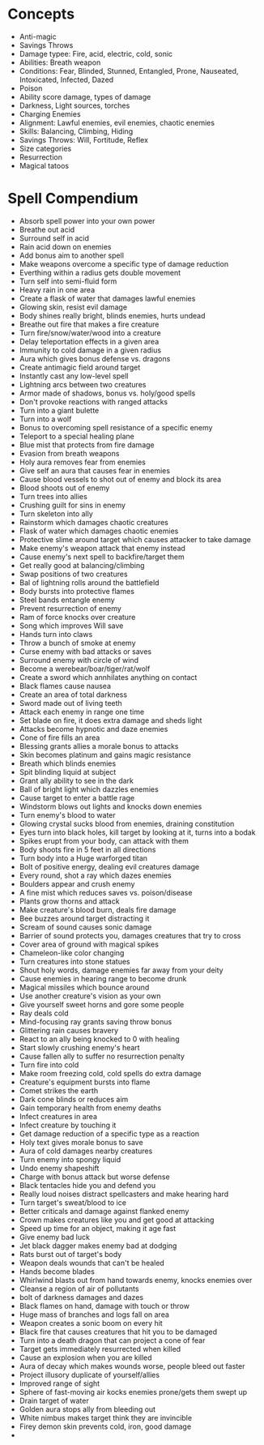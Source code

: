 # Concepts
- Anti-magic
- Savings Throws
- Damage typee: Fire, acid, electric, cold, sonic
- Abilities: Breath weapon
- Conditions: Fear, Blinded, Stunned, Entangled, Prone, Nauseated, Intoxicated, Infected, Dazed
- Poison
- Ability score damage, types of damage
- Darkness, Light sources, torches
- Charging Enemies
- Alignment: Lawful enemies, evil enemies, chaotic enemies
- Skills: Balancing, Climbing, Hiding
- Savings Throws: Will, Fortitude, Reflex
- Size categories
- Resurrection
- Magical tatoos

# Spell Compendium
- Absorb spell power into your own power
- Breathe out acid
- Surround self in acid
- Rain acid down on enemies
- Add bonus aim to another spell
- Make weapons overcome a specific type of damage reduction
- Everthing within a radius gets double movement
- Turn self into semi-fluid form
- Heavy rain in one area
- Create a flask of water that damages lawful enemies
- Glowing skin, resist evil damage
- Body shines really bright, blinds enemies, hurts undead
- Breathe out fire that makes a fire creature
- Turn fire/snow/water/wood into a creature
- Delay teleportation effects in a given area
- Immunity to cold damage in a given radius
- Aura which gives bonus defense vs. dragons
- Create antimagic field around target
- Instantly cast any low-level spell
- Lightning arcs between two creatures
- Armor made of shadows, bonus vs. holy/good spells
- Don't provoke reactions with ranged attacks
- Turn into a giant bulette
- Turn into a wolf
- Bonus to overcoming spell resistance of a specific enemy
- Teleport to a special healing plane
- Blue mist that protects from fire damage
- Evasion from breath weapons
- Holy aura removes fear from enemies
- Give self an aura that causes fear in enemies
- Cause blood vessels to shot out of enemy and block its area
- Blood shoots out of enemy
- Turn trees into allies
- Crushing guilt for sins in enemy
- Turn skeleton into ally
- Rainstorm which damages chaotic creatures
- Flask of water which damages chaotic enemies
- Protective slime around target which causes attacker to take damage
- Make enemy's weapon attack that enemy instead
- Cause enemy's next spell to backfire/target them
- Get really good at balancing/climbing
- Swap positions of two creatures
- Bal of lightning rolls around the battlefield
- Body bursts into protective flames
- Steel bands entangle enemy
- Prevent resurrection of enemy
- Ram of force knocks over creature
- Song which improves Will save
- Hands turn into claws
- Throw a bunch of smoke at enemy
- Curse enemy with bad attacks or saves
- Surround enemy with circle of wind
- Become a werebear/boar/tiger/rat/wolf
- Create a sword which annhilates anything on contact
- Black flames cause nausea
- Create an area of total darkness
- Sword made out of living teeth
- Attack each enemy in range one time
- Set blade on fire, it does extra damage and sheds light
- Attacks become hypnotic and daze enemies
- Cone of fire fills an area
- Blessing grants allies a morale bonus to attacks
- Skin becomes platinum and gains magic resistance
- Breath which blinds enemies
- Spit blinding liquid at subject
- Grant ally ability to see in the dark
- Ball of bright light which dazzles enemies
- Cause target to enter a battle rage
- Windstorm blows out lights and knocks down enemies
- Turn enemy's blood to water
- Glowing crystal sucks blood from enemies, draining constitution
- Eyes turn into black holes, kill target by looking at it, turns into a bodak
- Spikes erupt from your body, can attack with them
- Body shoots fire in 5 feet in all directions
- Turn body into a Huge warforged titan
- Bolt of positive energy, dealing evil creatures damage
- Every round, shot a ray which dazes enemies
- Boulders appear and crush enemy
- A fine mist which reduces saves vs. poison/disease
- Plants grow thorns and attack
- Make creature's blood burn, deals fire damage
- Bee buzzes around target distracting it
- Scream of sound causes sonic damage
- Barrier of sound protects you, damages creatures that try to cross
- Cover area of ground with magical spikes
- Chameleon-like color changing
- Turn creatures into stone statues
- Shout holy words, damage enemies far away from your deity
- Cause enemies in hearing range to become drunk
- Magical missiles which bounce around
- Use another creature's vision as your own
- Give yourself sweet horns and gore some people
- Ray deals cold
- Mind-focusing ray grants saving throw bonus
- Glittering rain causes bravery
- React to an ally being knocked to 0 with healing
- Start slowly crushing enemy's heart
- Cause fallen ally to suffer no resurrection penalty
- Turn fire into cold
- Make room freezing cold, cold spells do extra damage
- Creature's equipment bursts into flame
- Comet strikes the earth
- Dark cone blinds or reduces aim
- Gain temporary health from enemy deaths
- Infect creatures in area
- Infect creature by touching it
- Get damage reduction of a specific type as a reaction
- Holy text gives morale bonus to save
- Aura of cold damages nearby creatures
- Turn enemy into spongy liquid
- Undo enemy shapeshift
- Charge with bonus attack but worse defense
- Black tentacles hide you and defend you
- Really loud noises distract spellcasters and make hearing hard
- Turn target's sweat/blood to ice
- Better criticals and damage against flanked enemy
- Crown makes creatures like you and get good at attacking
- Speed up time for an object, making it age fast
- Give enemy bad luck
- Jet black dagger makes enemy bad at dodging
- Rats burst out of target's body
- Weapon deals wounds that can't be healed
- Hands become blades
- Whirlwind blasts out from hand towards enemy, knocks enemies over
- Cleanse a region of air of pollutants
- bolt of darkness damages and dazes
- Black flames on hand, damage with touch or throw
- Huge mass of branches and logs fall on area
- Weapon creates a sonic boom on every hit
- Black fire that causes creatures that hit you to be damaged
- Turn into a death dragon that can project a cone of fear
- Target gets immediately resurrected when killed
- Cause an explosion when you are killed
- Aura of decay which makes wounds worse, people bleed out faster
- Project illusory duplicate of yourself/allies
- Improved range of sight
- Sphere of fast-moving air kocks enemies prone/gets them swept up
- Drain target of water
- Golden aura stops ally from bleeding out
- White nimbus makes target think they are invincible
- Firey demon skin prevents cold, iron, good damage
-